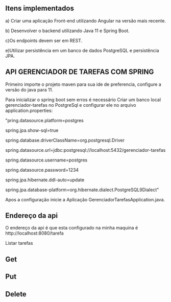 ## Itens implementados

a) Criar uma aplicação Front-end utilizando Angular na versão mais recente.

b) Desenvolver o backend utilizando Java 11 e Spring Boot.

c)Os endpoints devem ser em REST.

e)Utilizar persistência em um banco de dados PostgreSQL e persistência JPA.



## API GERENCIADOR DE TAREFAS COM SPRING 
Primeiro importe o projeto maven para sua ide de preferencia, configure a versão do java para 11.

Para inicializar o spring boot sem erros é necessário Criar um banco local gerenciador-tarefas
no PostgreSql e configurar ele no arquivo application.properties: 


"pring.datasource.platform=postgres

spring.jpa.show-sql=true

spring.database.driverClassName=org.postgresql.Driver

spring.datasource.url=jdbc:postgresql://localhost:5432/gerenciador-tarefas

spring.datasource.username=postgres

spring.datasource.password=1234

spring.jpa.hibernate.ddl-auto=update

spring.jpa.database-platform=org.hibernate.dialect.PostgreSQL9Dialect"



Apos a configuração inicie a Aplicação GerenciadorTarefasApplication.java.

## Endereço da api

O endereço da api é que esta configurado na minha maquina é http://localhost:8080/tarefa

Listar tarefas


## Get

## Put

## Delete



